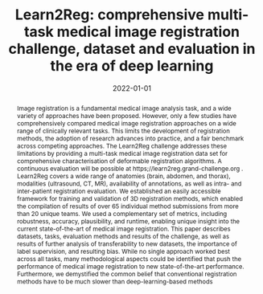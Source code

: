 ---
title: "Learn2Reg: comprehensive multi-task medical image registration challenge, dataset and evaluation in the era of deep learning"
authors: Alessa Hering, Lasse Hansen, Tony Mok, Albert Chung, Hanna Siebert, Stephanie Häger, Annkristin Lange, Sven Kuckertz, Stefan Heldmann, Wei Shao, others
collection: publications
category: survey
permalink: /publication/2022-01-01-Learn2Reg-comprehensive-multi-task-medical-image-registration-challenge-dataset-and-evaluation-in-the-era-of-deep-learning
abstract: Image registration is a fundamental medical image analysis task, and a wide variety of approaches have been proposed. However, only a few studies have comprehensively compared medical image registration approaches on a wide range of clinically relevant tasks. This limits the development of registration methods, the adoption of research advances into practice, and a fair benchmark across competing approaches. The Learn2Reg challenge addresses these limitations by providing a multi-task medical image registration data set for comprehensive characterisation of deformable registration algorithms. A continuous evaluation will be possible at https;//learn2reg.grand-challenge.org . Learn2Reg covers a wide range of anatomies (brain, abdomen, and thorax), modalities (ultrasound, CT, MR), availability of annotations, as well as intra- and inter-patient registration evaluation. We established an easily accessible framework for training and validation of 3D registration methods, which enabled the compilation of results of over 65 individual method submissions from more than 20 unique teams. We used a complementary set of metrics, including robustness, accuracy, plausibility, and runtime, enabling unique insight into the current state-of-the-art of medical image registration. This paper describes datasets, tasks, evaluation methods and results of the challenge, as well as results of further analysis of transferability to new datasets, the importance of label supervision, and resulting bias. While no single approach worked best across all tasks, many methodological aspects could be identified that push the performance of medical image registration to new state-of-the-art performance. Furthermore, we demystified the common belief that conventional registration methods have to be much slower than deep-learning-based methods
date: 2022-01-01
venue: 'IEEE Transactions on Medical Imaging'
paperurl: 'https://ieeexplore.ieee.org/abstract/document/9925717'
citation: ' Alessa Hering,  Lasse Hansen,  Tony Mok,  Albert Chung,  Hanna Siebert,  Stephanie Häger,  Annkristin Lange,  Sven Kuckertz,  Stefan Heldmann,  Wei Shao,  others, &quot;Learn2Reg: comprehensive multi-task medical image registration challenge, dataset and evaluation in the era of deep learning.&quot; IEEE Transactions on Medical Imaging, 2022.'
---